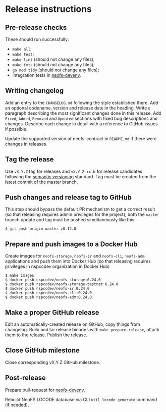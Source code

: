 # Release instructions

## Pre-release checks

These should run successfully:
 * `make all`;
 * `make test`;
 * `make lint` (should not change any files);
 * `make fmts` (should not change any files);
 * `go mod tidy` (should not change any files);
 * integration tests in [neofs-devenv](https://github.com/nspcc-dev/neofs-devenv).

## Writing changelog

Add an entry to the `CHANGELOG.md` following the style established there. Add an 
optional codename, version and release date in the heading. Write a paragraph
describing the most significant changes done in this release. Add
`Fixed`, `Added`, `Removed` and `Updated` sections with fixed bug descriptions
and changes. Describe each change in detail with a reference to GitHub issues if
possible. 

Update the supported version of neofs-contract in `README.md` if there were 
changes in releases.

## Tag the release

Use `vX.Y.Z` tag for releases and `vX.Y.Z-rc.N` for release candidates
following the [semantic versioning](https://semver.org/) standard. Tag must be
created from the latest commit of the master branch.

## Push changes and release tag to GitHub

This step should bypass the default PR mechanism to get a correct result (so
that releasing requires admin privileges for the project), both the `master`
branch update and tag must be pushed simultaneously like this:

    $ git push origin master v0.12.0

## Prepare and push images to a Docker Hub

Create images for `neofs-storage`, `neofs-ir` and `neofs-cli`, `neofs-adm` applications
and push them into Docker Hub (so that releasing requires privileges in nspccdev
organization in Docker Hub)

    $ make images
    $ docker push nspccdev/neofs-storage:0.24.0
    $ docker push nspccdev/neofs-storage-testnet:0.24.0
    $ docker push nspccdev/neofs-ir:0.24.0
    $ docker push nspccdev/neofs-cli:0.24.0
    $ docker push nspccdev/neofs-adm:0.24.0

## Make a proper GitHub release

Edit an automatically-created release on GitHub, copy things from changelog.
Build and tar release binaries with `make prepare-release`, attach them to
the release. Publish the release.

## Close GitHub milestone

Close corresponding vX.Y.Z GitHub milestone.

## Post-release

Prepare pull-request for 
[neofs-devenv](https://github.com/nspcc-dev/neofs-devenv).

Rebuild NeoFS LOCODE database via CLI `util locode generate` command (if needed).
